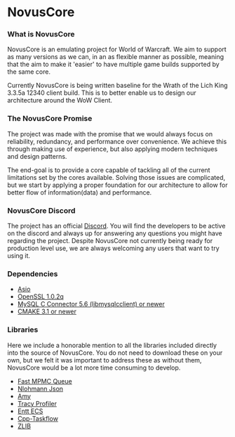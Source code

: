 # NovusCore

### What is NovusCore

NovusCore is an emulating project for World of Warcraft. We aim to support as many versions as we can, in an as flexible manner as possible, meaning that the aim to make it 'easier' to have multiple game builds supported by the same core.

Currently NovusCore is being written baseline for the Wrath of the Lich King 3.3.5a 12340 client build. This is to better enable us to design our architecture around the WoW Client. 


### The NovusCore Promise

The project was made with the promise that we would always focus on reliability, redundancy, and performance over convenience. We achieve this through making use of experience, but also applying modern techniques and design patterns.

The end-goal is to provide a core capable of tackling all of the current limitations set by the cores available. Solving those issues are complicated, but we start by applying a proper foundation for our architecture to allow for better flow of information(data) and performance.


### NovusCore Discord

The project has an official [Discord](https://discord.gg/gz6FMZa).
You will find the developers to be active on the discord and always up for answering any questions you might have regarding the project. Despite NovusCore not currently being ready for production level use, we are always welcoming any users that want to try using it.


### Dependencies
* [Asio](http://sourceforge.net/projects/asio/files/asio/1.12.1%20%28Stable%29/)
* [OpenSSL 1.0.2q](http://slproweb.com/products/Win32OpenSSL.html)
* [MySQL C Connector 5.6 (libmysqlcclient) or newer](https://dev.mysql.com/downloads/connector/c/)
* [CMAKE 3.1 or newer](https://cmake.org/download/)


### Libraries
Here we include a honorable mention to all the libraries included directly into the source of NovusCore. You do not need to download these on your own, but we felt it was important to address these as without them, NovusCore would be a lot more time consuming to develop.
* [Fast MPMC Queue](https://github.com/spectre1989/fast_mpmc_queue)
* [Nlohmann Json](https://github.com/nlohmann/json/)
* [Amy](https://github.com/liancheng/amy)
* [Tracy Profiler](https://bitbucket.org/wolfpld/tracy/src/master/)
* [Entt ECS](https://github.com/skypjack/entt)
* [Cpp-Taskflow](https://github.com/cpp-taskflow/cpp-taskflow)
* [ZLIB](https://github.com/madler/zlib)
